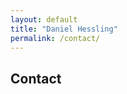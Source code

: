 ```yaml
---
layout: default
title: "Daniel Hessling"
permalink: /contact/
---
```


<section>
    <h1>Contact</h1>
</section>